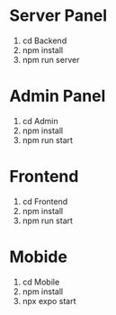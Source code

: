 # Server Panel

1. cd Backend
2. npm install
3. npm run server

# Admin Panel

1. cd Admin
2. npm install
3. npm run start

# Frontend

1. cd Frontend
2. npm install
3. npm run start

# Mobide 

1. cd Mobile 
2. npm install
3. npx expo start